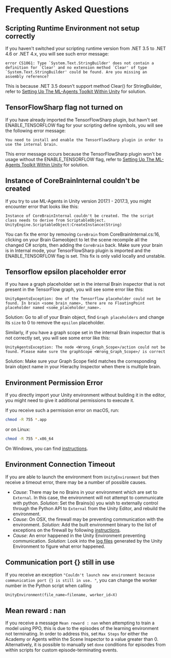 # Frequently Asked Questions

## Scripting Runtime Environment not setup correctly

If you haven't switched your scripting runtime version from .NET 3.5 to .NET 4.6
or .NET 4.x, you will see such error message:

```console
error CS1061: Type `System.Text.StringBuilder' does not contain a definition for `Clear' and no extension method `Clear' of type `System.Text.StringBuilder' could be found. Are you missing an assembly reference?
```

This is because .NET 3.5 doesn't support method Clear() for StringBuilder, refer
to [Setting Up The ML-Agents Toolkit Within
Unity](Installation.md#setting-up-ml-agent-within-unity) for solution.

## TensorFlowSharp flag not turned on

If you have already imported the TensorFlowSharp plugin, but havn't set
ENABLE_TENSORFLOW flag for your scripting define symbols, you will see the
following error message:

```console
You need to install and enable the TensorFlowSharp plugin in order to use the internal brain.
```

This error message occurs because the TensorFlowSharp plugin won't be usage
without the ENABLE_TENSORFLOW flag, refer to [Setting Up The ML-Agents Toolkit
Within Unity](Installation.md#setting-up-ml-agent-within-unity) for solution.

## Instance of CoreBrainInternal couldn't be created

If you try to use ML-Agents in Unity version 2017.1 - 2017.3, you might
encounter error that looks like this:

```console 
Instance of CoreBrainInternal couldn't be created. The the script
class needs to derive from ScriptableObject.
UnityEngine.ScriptableObject:CreateInstance(String)
```

You can fix the error by removing `CoreBrain` from CoreBrainInternal.cs:16,
clicking on your Brain Gameobject to let the scene recompile all the changed
C# scripts, then adding the `CoreBrain` back. Make sure your brain is in
Internal mode, your TensorFlowSharp plugin is imported and the
ENABLE_TENSORFLOW flag is set. This fix is only valid locally and unstable.


## Tensorflow epsilon placeholder error

If you have a graph placeholder set in the internal Brain inspector that is not
present in the TensorFlow graph, you will see some error like this:

```console
UnityAgentsException: One of the Tensorflow placeholder could not be found. In brain <some_brain_name>, there are no FloatingPoint placeholder named <some_placeholder_name>.
```

Solution: Go to all of your Brain object, find `Graph placeholders` and change
its `size` to 0 to remove the `epsilon` placeholder.

Similarly, if you have a graph scope set in the internal Brain inspector that is
not correctly set, you will see some error like this:

```console
UnityAgentsException: The node <Wrong_Graph_Scope>/action could not be found. Please make sure the graphScope <Wrong_Graph_Scope>/ is correct
```

Solution: Make sure your Graph Scope field matches the corresponding brain
object name in your Hierachy Inspector when there is multiple brain.

## Environment Permission Error

If you directly import your Unity environment without building it in the
editor, you might need to give it additional permissions to execute it.

If you receive such a permission error on macOS, run:

```sh
chmod -R 755 *.app
```

or on Linux:

```sh
chmod -R 755 *.x86_64
```

On Windows, you can find
[instructions](https://technet.microsoft.com/en-us/library/cc754344(v=ws.11).aspx).

## Environment Connection Timeout

If you are able to launch the environment from `UnityEnvironment` but then
receive a timeout error, there may be a number of possible causes.

* _Cause_: There may be no Brains in your environment which are set to
  `External`.  In this case, the environment will not attempt to communicate
  with python. _Solution_: Set the Brains(s) you wish to externally control
  through the Python API to `External` from the Unity Editor, and rebuild the
  environment.
* _Cause_: On OSX, the firewall may be preventing communication with the
  environment. _Solution_: Add the built environment binary to the list of
  exceptions on the firewall by following
  [instructions](https://support.apple.com/en-us/HT201642).
* _Cause_: An error happened in the Unity Environment preventing communication.
  _Solution_: Look into the [log
  files](https://docs.unity3d.com/Manual/LogFiles.html) generated by the Unity
  Environment to figure what error happened.

## Communication port {} still in use

If you receive an exception `"Couldn't launch new environment because
communication port {} is still in use. "`, you can change the worker number in
the Python script when calling

```python
UnityEnvironment(file_name=filename, worker_id=X)
```

## Mean reward : nan

If you receive a message `Mean reward : nan` when attempting to train a model
using PPO, this is due to the episodes of the learning environment not
terminating. In order to address this, set `Max Steps` for either the Academy or
Agents within the Scene Inspector to a value greater than 0. Alternatively, it
is possible to manually set `done` conditions for episodes from within scripts
for custom episode-terminating events.
